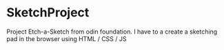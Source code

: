 # SketchProject

Project Etch-a-Sketch from odin foundation. I have to a create a sketching pad in the browser using HTML / CSS / JS